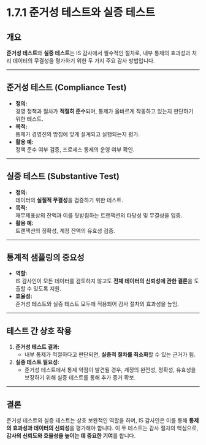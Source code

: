 # 1.7.1 준거성 테스트와 실증 테스트

## 개요
**준거성 테스트**와 **실증 테스트**는 IS 감사에서 필수적인 절차로, 내부 통제의 효과성과 처리 데이터의 무결성을 평가하기 위한 두 가지 주요 감사 방법입니다.

---

## 준거성 테스트 (Compliance Test)
- **정의:**  
  경영 정책과 절차가 **적절히 준수**되며, 통제가 올바르게 작동하고 있는지 판단하기 위한 테스트.
- **목적:**  
  통제가 경영진의 방침에 맞게 설계되고 실행되는지 평가.
- **활용 예:**  
  정책 준수 여부 검증, 프로세스 통제의 운영 여부 확인.

---

## 실증 테스트 (Substantive Test)
- **정의:**  
  데이터의 **실질적 무결성**을 검증하기 위한 테스트.
- **목적:**  
  재무제표상의 잔액과 이를 뒷받침하는 트랜잭션의 타당성 및 무결성을 입증.
- **활용 예:**  
  트랜잭션의 정확성, 계정 잔액의 유효성 검증.

---

## 통계적 샘플링의 중요성
- **역할:**  
  IS 감사인이 모든 데이터를 검토하지 않고도 **전체 데이터의 신뢰성에 관한 결론**을 도출할 수 있도록 지원.
- **효율성:**  
  준거성 테스트와 실증 테스트 모두에 적용되어 감사 절차의 효과성을 높임.

---

## 테스트 간 상호 작용
1. **준거성 테스트 결과:**
   - 내부 통제가 적절하다고 판단되면, **실증적 절차를 최소화**할 수 있는 근거가 됨.
2. **실증 테스트 필요성:**
   - 준거성 테스트에서 통제 약점이 발견될 경우, 계정의 완전성, 정확성, 유효성을 보장하기 위해 실증 테스트를 통해 추가 증거 확보.

---

## 결론
준거성 테스트와 실증 테스트는 상호 보완적인 역할을 하며, IS 감사인은 이를 통해 **통제의 효과성과 데이터의 신뢰성**을 평가해야 합니다. 이 두 테스트는 감사 절차의 핵심으로, **감사의 신뢰도와 효율성을 높이는 데 중요한 기여**를 합니다.
